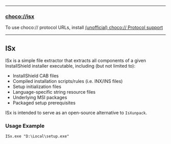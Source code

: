 
---

### [choco://isx](choco://isx)

To use choco:// protocol URLs, install [(unofficial) choco:// Protocol support](https://community.chocolatey.org/packages/choco-protocol-support)

---

## ISx

ISx is a simple file extractor that extracts all components of a given InstallShield installer executable, including (but not limited to):

- InstallShield CAB files
- Compiled installation scripts/rules (i.e. INX/INS files)
- Setup initialization files
- Language-specific string resource files
- Underlying MSI packages
- Packaged setup prerequisites

ISx is intended to serve as an open-source alternative to `IsXunpack`.

### Usage Example

```shell
ISx.exe "D:\Local\setup.exe"
```
